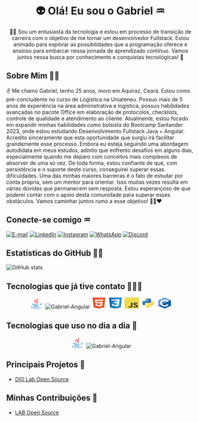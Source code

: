 <div align="center">
    <h1> 👽 Olá! Eu sou o Gabriel ♒ </h1>
    <p>🧑‍🚀 Sou um entusiasta da tecnologia e estou em processo de transição de carreira com o objetivo de me tornar um desenvolvedor Fullstack. Estou animado para explorar as possibilidades que a programação oferece e ansioso para embarcar nessa jornada de aprendizado contínuo. Vamos juntos nessa busca por conhecimento e conquistas tecnológicas! 🚀</p>
</div>

## Sobre Mim 🧑‍🚀
✌️ Me chamo Gabriel, tenho 25 anos, moro em Aquiraz, Ceará. Estou como pré-concludente no curso de Logística na Uniateneu. Possuo mais de 5 anos de experiência na área administrativa e logística, possuo habilidades avançadas no pacote Office em elaboração de protocolos, checklists, controle de qualidade e atendimento ao cliente. Atualmente, estou focado em expandir minhas habilidades como bolsista do Bootcamp Santander 2023, onde estou estudando Desenvolvimento Fullstack Java + Angular. Acredito sinceramente que esta oportunidade que surgiu irá facilitar grandemente esse processo. Embora eu esteja seguindo uma abordagem autodidata em meus estudos, admito que enfrento desafios em alguns dias, especialmente quando me deparo com conceitos mais complexos de absorver de uma só vez. De toda forma, estou confiante de que, com persistência e o suporte deste curso, conseguirei superar essas dificuldades. Uma das minhas maiores barreiras é o fato de estudar por conta própria, sem um mentor para orientar. Isso muitas vezes resulta em várias dúvidas que permanecem sem resposta. Estou esperançoso de que poderei contar com o apoio desta comunidade para superar esses obstáculos. Vamos caminhar juntos rumo a esse objetivo! 🏃‍♂❤️

## Conecte-se comigo ♒
[![E-mail](https://img.shields.io/badge/-Email-000?style=for-the-badge&logo=microsoft-outlook&logoColor=FF00F6&color:FFF)](mailto:gabcostta37@gmail.com)
[![LinkedIn](https://img.shields.io/badge/-LinkedIn-000?style=for-the-badge&logo=linkedin&logoColor=FF00F6&color:FFF)](https://www.linkedin.com/in/gabriel-costa-e-silva-a77159125/)
[![Instagram](https://img.shields.io/badge/-Instagram-000?style=for-the-badge&logo=instagram&logoColor=FF00F6&color:FFF)](https://www.instagram.com/gabr_riel/)
[![WhatsApp](https://img.shields.io/badge/-WhatsApp-000?style=for-the-badge&logo=whatsapp&logoColor=FF00F6&color:FFF)](https://api.whatsapp.com/send/?phone=5585997539628&text&type=phone_number&app_absent=0)
[![Discord](https://img.shields.io/badge/Discord-000?style=for-the-badge&logo=discord&logoColor=FF00F6&color:FFF)](https://discord.gg/gabr_riel1)

## Estatísticas do GitHub 😶‍🌫️

![GitHub stats](https://github-readme-stats-git-masterrstaa-rickstaa.vercel.app/api?username=gabcostta&hide_title=true&show_icons=true&include_all_commits=false&count_private=true&line_height=25&hide=issues&bg_color=000&title_color=FF00F6&text_color=FFF&border_radius=3&border_color=36123c&icon_color=FF00F6&theme=jolly)
<br>

## Tecnologias que já tive contato 🧑🏻‍💻
<div align="center">
<img alt="Gabriel-Java" height="30" width="40" src="https://raw.githubusercontent.com/devicons/devicon/master/icons/java/java-original.svg">
  <img alt="Gabriel-Angular" height="30" width="40" src="https://angular.io/assets/images/logos/angular/angular.svg">
  <img alt="Gabriel-HTML" height="30" width="40" src="https://raw.githubusercontent.com/devicons/devicon/master/icons/html5/html5-original.svg">
  <img alt="Gabriel-CSS" height="30" width="40" src="https://raw.githubusercontent.com/devicons/devicon/master/icons/css3/css3-original.svg">
  <img alt="Gabriel-JavaScript" height="30" width="40" src="https://raw.githubusercontent.com/devicons/devicon/master/icons/javascript/javascript-original.svg">
  <img alt="Gabriel-Python" height="30" width="40" src="https://raw.githubusercontent.com/devicons/devicon/master/icons/python/python-original.svg">
  <img alt="Gabriel-C" height="30" width="40" src="https://raw.githubusercontent.com/devicons/devicon/master/icons/c/c-original.svg">
  <!-- Adicione mais ícones de tecnologia conforme necessário -->
</div>

## Tecnologias que uso no dia a dia 👾
<div align="center">
 <img alt="Gabriel-Java" height="30" width="40" src="https://raw.githubusercontent.com/devicons/devicon/master/icons/java/java-original.svg">
  <img alt="Gabriel-Angular" height="30" width="40" src="https://angular.io/assets/images/logos/angular/angular.svg">
</div>

## Principais Projetos 🔎
- [DIO Lab Open Source](https://github.com/GabCostta/dio-lab-open-source)
<!-- Adicione mais projetos se desejar -->

## Minhas Contribuições 💾
- [LAB Open Source](https://github.com/SeuNomeDeUsuário/nome-do-repo)
<!-- Adicione mais contribuições se desejar -->
